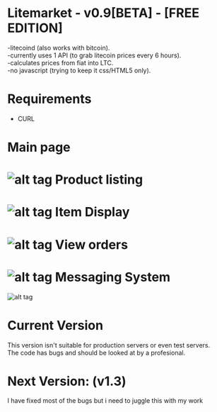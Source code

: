 Litemarket - v0.9[BETA] - [FREE EDITION]
==========
-litecoind (also works with bitcoin).<br />
-currently uses 1 API (to grab litecoin prices every 6 hours).<br />
-calculates prices from fiat into LTC.<br />
-no javascript (trying to keep it css/HTML5 only).<br />

Requirements
=========
* CURL



Main page
==========
![alt tag](https://github.com/ModdersCentral/Litemarket/blob/master/litemarket1.png)
Product listing
==========
![alt tag](https://github.com/ModdersCentral/Litemarket/blob/master/litemarket2.png)
Item Display
==========
![alt tag](https://github.com/ModdersCentral/Litemarket/blob/master/litemarket3.png)
View orders
==========
![alt tag](https://github.com/ModdersCentral/Litemarket/blob/master/litemarket4.png)
Messaging System
==========
![alt tag](https://github.com/ModdersCentral/Litemarket/blob/master/litemarket5.png)

Current Version
=========
This version isn't suitable for production servers or even test servers.<br />
The code has bugs and should be looked at by a profesional.

Next Version: (v1.3)
=========
I have fixed most of the bugs but i need to juggle this with my work
